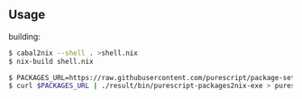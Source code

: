 Usage
---

building:
``` bash
$ cabal2nix --shell . >shell.nix
$ nix-build shell.nix
```

```bash
$ PACKAGES_URL=https://raw.githubusercontent.com/purescript/package-sets/master/packages.json
$ curl $PACKAGES_URL | ./result/bin/purescript-packages2nix-exe > purescript-packages.nix
```
